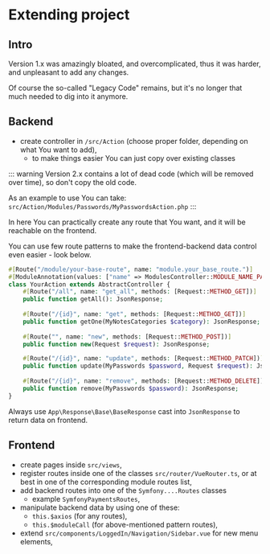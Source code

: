 # Extending project

## Intro

Version 1.x was amazingly bloated, and overcomplicated, thus it was harder, and unpleasant to add any changes.

Of course the so-called "Legacy Code" remains, but it's no longer that much needed to dig into it anymore.

## Backend
- create controller in `/src/Action` (choose proper folder, depending on what You want to add),
  - to make things easier You can just copy over existing classes

::: warning
Version 2.x contains a lot of dead code (which will be removed over time), so don't copy the old code. 

As an example to use You can take: `src/Action/Modules/Passwords/MyPasswordsAction.php`
:::

In here You can practically create any route that You want, and it will be reachable on the frontend.

You can use few route patterns to make the frontend-backend data control even easier - look below.

```php
#[Route("/module/your-base-route", name: "module.your_base_route.")]
#[ModuleAnnotation(values: ["name" => ModulesController::MODULE_NAME_PASSWORDS])]
class YourAction extends AbstractController {
    #[Route("/all", name: "get_all", methods: [Request::METHOD_GET])]
    public function getAll(): JsonResponse;
    
    #[Route("/{id}", name: "get", methods: [Request::METHOD_GET])]
    public function getOne(MyNotesCategories $category): JsonResponse;    
    
    #[Route("", name: "new", methods: [Request::METHOD_POST])]
    public function new(Request $request): JsonResponse;

    #[Route("/{id}", name: "update", methods: [Request::METHOD_PATCH])]
    public function update(MyPasswords $password, Request $request): JsonResponse;
    
    #[Route("/{id}", name: "remove", methods: [Request::METHOD_DELETE])]
    public function remove(MyPasswords $password): JsonResponse;
}
```

Always use `App\Response\Base\BaseResponse` cast into `JsonResponse` to return data on frontend.

## Frontend

- create pages inside `src/views`,
- register routes inside one of the classes `src/router/VueRouter.ts`, or at best in one of the corresponding module routes list,
- add backend routes into one of the `Symfony....Routes` classes
  - example `SymfonyPaymentsRoutes`,
- manipulate backend data by using one of these:
  - `this.$axios` (for any routes),
  - `this.$moduleCall` (for above-mentioned pattern routes),
- extend `src/components/LoggedIn/Navigation/Sidebar.vue` for new menu elements,